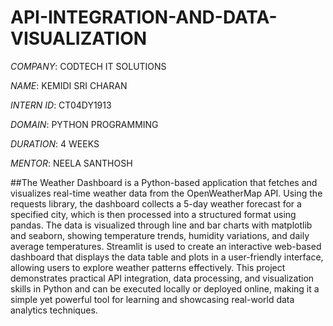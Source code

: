 # API-INTEGRATION-AND-DATA-VISUALIZATION

*COMPANY*: CODTECH IT SOLUTIONS

*NAME*: KEMIDI SRI CHARAN

*INTERN ID*: CT04DY1913

*DOMAIN*: PYTHON PROGRAMMING

*DURATION*: 4 WEEKS

*MENTOR*: NEELA SANTHOSH

##The Weather Dashboard is a Python-based application that fetches and visualizes real-time weather data from the OpenWeatherMap API. Using the requests library, the dashboard collects a 5-day weather forecast for a specified city, which is then processed into a structured format using pandas. The data is visualized through line and bar charts with matplotlib and seaborn, showing temperature trends, humidity variations, and daily average temperatures. Streamlit is used to create an interactive web-based dashboard that displays the data table and plots in a user-friendly interface, allowing users to explore weather patterns effectively. This project demonstrates practical API integration, data processing, and visualization skills in Python and can be executed locally or deployed online, making it a simple yet powerful tool for learning and showcasing real-world data analytics techniques.
